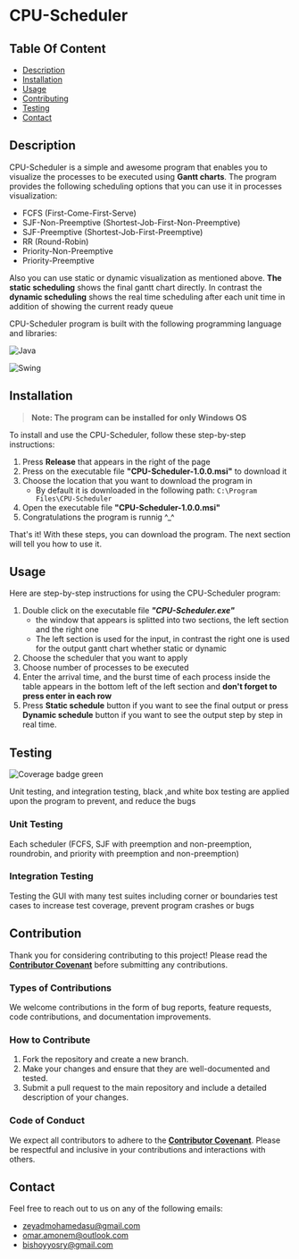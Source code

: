 # **CPU-Scheduler**


## **Table Of Content**

- [Description](#description)
- [Installation](#installation)
- [Usage](#usage)
- [Contributing](#contribution)
- [Testing](#testing)
- [Contact](#contact)



## **Description**

CPU-Scheduler is a simple and awesome program that enables you to visualize the processes to be executed using **Gantt charts**. The program provides the following scheduling options that you can use it in processes visualization:
- FCFS (First-Come-First-Serve)
- SJF-Non-Preemptive (Shortest-Job-First-Non-Preemptive)
- SJF-Preemptive (Shortest-Job-First-Preemptive)
- RR (Round-Robin)
- Priority-Non-Preemptive
- Priority-Preemptive

Also you can use static or dynamic visualization as mentioned above.
**The static scheduling** shows the final gantt chart directly. In contrast the **dynamic scheduling** shows the real time scheduling after each unit time in addition of showing the current ready queue

CPU-Scheduler program is built with the following programming language and  libraries: 

![Java](https://img.shields.io/badge/java-%23ED8B00.svg?style=for-the-badge&logo=openjdk&logoColor=white)

![Swing](https://img.shields.io/badge/swing-E6007A?style=for-the-badge&logoColor=white)





## **Installation**

> **Note: The program can be installed for only **Windows OS**** 

To install and use the CPU-Scheduler, follow these step-by-step instructions:

1. Press **Release** that appears in the right of the page
2. Press on the executable file **"CPU-Scheduler-1.0.0.msi"** to download it
3. Choose the location that you want to download the program in
    - By default it is downloaded in the following path: ```C:\Program Files\CPU-Scheduler```
4. Open the executable file **"CPU-Scheduler-1.0.0.msi"**
5. Congratulations the program is runnig ^_^


That's it! With these steps, you can download the program.
The next section will tell you how to use it.



## **Usage**

Here are step-by-step instructions for using the CPU-Scheduler program:

1. Double click on the executable file ***"CPU-Scheduler.exe"***
    - the window that appears is splitted into two sections, the left section and the right one
    - The left section is used for the input, in contrast the right one is used for the output gantt chart whether static or dynamic
2. Choose the scheduler that you want to apply
3. Choose number of processes to be executed
4. Enter the arrival time, and the burst time of each process inside the table appears in the bottom left of the left section and **don't forget to press enter in each row**
5. Press **Static schedule** button if you want to see the final output or press **Dynamic schedule** button if you want to see the output step by step in real time.

## **Testing**

![Coverage badge green][coverage-badge-green] 

[coverage-badge-green]: https://img.shields.io/badge/Coverage-100%25-brightgreen.svg

Unit testing, and integration testing, black ,and white box testing are applied upon the program to prevent, and reduce the bugs

### **Unit Testing**

Each scheduler (FCFS, SJF with preemption and non-preemption, roundrobin, and priority with preemption and non-preemption)

### **Integration Testing**

Testing the GUI with many test suites including corner or boundaries test cases to increase test coverage, prevent program crashes or bugs



## **Contribution**
 
Thank you for considering contributing to this project! Please read the **[Contributor Covenant](https://www.contributor-covenant.org/)** before submitting any contributions.

### **Types of Contributions**

We welcome contributions in the form of bug reports, feature requests, code contributions, and documentation improvements.

### **How to Contribute**

1. Fork the repository and create a new branch.
2. Make your changes and ensure that they are well-documented and tested.
3. Submit a pull request to the main repository and include a detailed description of your changes.

### **Code of Conduct**

We expect all contributors to adhere to the **[Contributor Covenant](https://www.contributor-covenant.org/)**. Please be respectful and inclusive in your contributions and interactions with others.

## Contact

Feel free to reach out to us on any of the following emails:

- zeyadmohamedasu@gmail.com
- omar.amonem@outlook.com
- bishoyyosry@gmail.com
